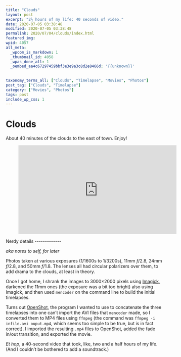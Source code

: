 ```yaml
---
title: "Clouds"
layout: post
excerpt: "2½ hours of my life: 40 seconds of video."
date: 2020-07-05 03:38:48
modified: 2020-07-05 03:38:48
permalink: 2020/07/04/clouds/index.html
featured_img: 
wpid: 4057
all_meta: 
  _wpcom_is_markdown: 1
  _thumbnail_id: 4058
  _wpas_done_all: 1
  _oembed_aa4c67297459bbf3e3e9a3c8d2e8466d: '{{unknown}}'
  
  
taxonomy_terms_all: ["Clouds", "Timelapse", "Movies", "Photos"]
post_tag: ["Clouds", "Timelapse"]
category: ["Movies", "Photos"]
tags: post
include_wp_css: 1
---
```


# Clouds

About 40 minutes of the clouds to the east of town. Enjoy!

<figure class="wp-block-embed-vimeo wp-block-embed is-type-video is-provider-vimeo wp-embed-aspect-16-9 wp-has-aspect-ratio"><div class="wp-block-embed__wrapper"><iframe allow="autoplay; fullscreen; picture-in-picture" allowfullscreen="" frameborder="0" height="281" loading="lazy" src="https://player.vimeo.com/video/435407100?h=e4b8994452&dnt=1&app_id=122963" title="Clouds" width="500"></iframe></div></figure>Nerdy details
-------------

*aka notes to self, for later*

Photos taken at various exposures (1/1600s to 1/3200s), 11mm *f*/2.8, 24mm *f*/2.8, and 50mm *f*/1.8. The lenses all had circular polarizers over them, to add drama to the clouds, at least in theory.

Once I got home, I shrank the images to 3000×2000 pixels using [Imagick](https://imagemagick.org/), darkened the 11mm ones (the exposure was a bit too bright) also using Imagick, and then used `mencoder` on the command line to build the initial timelapses.

Turns out [OpenShot](https://www.openshot.org/), the program I wanted to use to concatenate the three timelapses into one can’t import the AVI files that `mencoder` made, so I converted them to MP4 files using `ffmpeg` (the command was `ffmpeg -i infile.avi ouput.mp4`, which seems too simple to be true, but is in fact correct). I imported the resulting `.mp4` files to OpenShot, added the fade in/out transition, and exported the movie.

*Et hop*, a 40-second video that took, like, two and a half hours of my life. (And I couldn’t be bothered to add a soundtrack.)